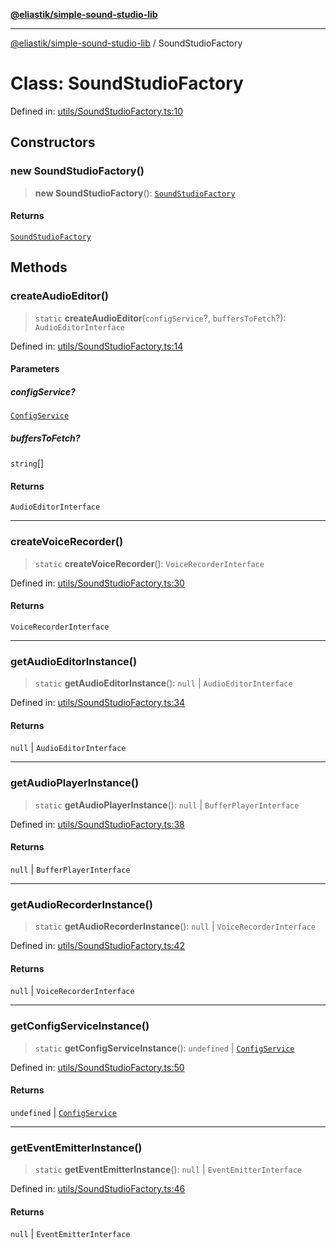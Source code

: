 [**@eliastik/simple-sound-studio-lib**](../README.md)

***

[@eliastik/simple-sound-studio-lib](../globals.md) / SoundStudioFactory

# Class: SoundStudioFactory

Defined in: [utils/SoundStudioFactory.ts:10](https://github.com/Eliastik/simple-sound-studio-lib/blob/957b1af2e32d036a450fbbc2c20ba27a4d1d9854/lib/utils/SoundStudioFactory.ts#L10)

## Constructors

### new SoundStudioFactory()

> **new SoundStudioFactory**(): [`SoundStudioFactory`](SoundStudioFactory.md)

#### Returns

[`SoundStudioFactory`](SoundStudioFactory.md)

## Methods

### createAudioEditor()

> `static` **createAudioEditor**(`configService`?, `buffersToFetch`?): `AudioEditorInterface`

Defined in: [utils/SoundStudioFactory.ts:14](https://github.com/Eliastik/simple-sound-studio-lib/blob/957b1af2e32d036a450fbbc2c20ba27a4d1d9854/lib/utils/SoundStudioFactory.ts#L14)

#### Parameters

##### configService?

[`ConfigService`](../interfaces/ConfigService.md)

##### buffersToFetch?

`string`[]

#### Returns

`AudioEditorInterface`

***

### createVoiceRecorder()

> `static` **createVoiceRecorder**(): `VoiceRecorderInterface`

Defined in: [utils/SoundStudioFactory.ts:30](https://github.com/Eliastik/simple-sound-studio-lib/blob/957b1af2e32d036a450fbbc2c20ba27a4d1d9854/lib/utils/SoundStudioFactory.ts#L30)

#### Returns

`VoiceRecorderInterface`

***

### getAudioEditorInstance()

> `static` **getAudioEditorInstance**(): `null` \| `AudioEditorInterface`

Defined in: [utils/SoundStudioFactory.ts:34](https://github.com/Eliastik/simple-sound-studio-lib/blob/957b1af2e32d036a450fbbc2c20ba27a4d1d9854/lib/utils/SoundStudioFactory.ts#L34)

#### Returns

`null` \| `AudioEditorInterface`

***

### getAudioPlayerInstance()

> `static` **getAudioPlayerInstance**(): `null` \| `BufferPlayerInterface`

Defined in: [utils/SoundStudioFactory.ts:38](https://github.com/Eliastik/simple-sound-studio-lib/blob/957b1af2e32d036a450fbbc2c20ba27a4d1d9854/lib/utils/SoundStudioFactory.ts#L38)

#### Returns

`null` \| `BufferPlayerInterface`

***

### getAudioRecorderInstance()

> `static` **getAudioRecorderInstance**(): `null` \| `VoiceRecorderInterface`

Defined in: [utils/SoundStudioFactory.ts:42](https://github.com/Eliastik/simple-sound-studio-lib/blob/957b1af2e32d036a450fbbc2c20ba27a4d1d9854/lib/utils/SoundStudioFactory.ts#L42)

#### Returns

`null` \| `VoiceRecorderInterface`

***

### getConfigServiceInstance()

> `static` **getConfigServiceInstance**(): `undefined` \| [`ConfigService`](../interfaces/ConfigService.md)

Defined in: [utils/SoundStudioFactory.ts:50](https://github.com/Eliastik/simple-sound-studio-lib/blob/957b1af2e32d036a450fbbc2c20ba27a4d1d9854/lib/utils/SoundStudioFactory.ts#L50)

#### Returns

`undefined` \| [`ConfigService`](../interfaces/ConfigService.md)

***

### getEventEmitterInstance()

> `static` **getEventEmitterInstance**(): `null` \| `EventEmitterInterface`

Defined in: [utils/SoundStudioFactory.ts:46](https://github.com/Eliastik/simple-sound-studio-lib/blob/957b1af2e32d036a450fbbc2c20ba27a4d1d9854/lib/utils/SoundStudioFactory.ts#L46)

#### Returns

`null` \| `EventEmitterInterface`
